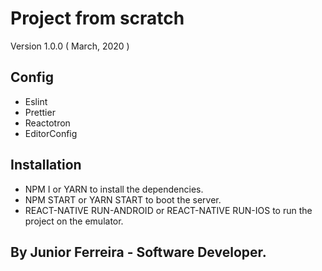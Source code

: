 
# Project from scratch
Version 1.0.0 ( March, 2020 )


## Config
 * Eslint
 * Prettier
 * Reactotron
 * EditorConfig
 
 
 ## Installation
 * NPM I or YARN to install the dependencies.
 * NPM START or YARN START to boot the server.
 * REACT-NATIVE RUN-ANDROID or REACT-NATIVE RUN-IOS to run the project on the emulator.
 
 
 ## By Junior Ferreira - Software Developer.

